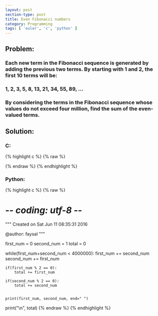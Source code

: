```yaml
---
layout: post
section-type: post
title: Even Fibonacci numbers
category: Programming
tags: [ 'euler', 'c', 'python' ]
---
```


## Problem:

### Each new term in the Fibonacci sequence is generated by adding the previous two terms. By starting with 1 and 2, the first 10 terms will be:

### 1, 2, 3, 5, 8, 13, 21, 34, 55, 89, ...

### By considering the terms in the Fibonacci sequence whose values do not exceed four million, find the sum of the even-valued terms.

## Solution: 

### C: 

{% highlight c %}
{% raw %}


{% endraw %}
{% endhighlight %} 

### Python:

{% highlight c %}
{% raw %}
# -*- coding: utf-8 -*-
"""
Created on Sat Jun 11 08:35:31 2016

@author: faysal
"""

first_num = 0
second_num = 1
total = 0

while(first_num+second_num < 4000000):
    first_num += second_num
    second_num += first_num
    
    if(first_num % 2 == 0):
        total += first_num
        
    if(second_num % 2 == 0):
        total += second_num
        
        
    print(first_num, second_num, end=" ")
    
print("\n", total)
{% endraw %}
{% endhighlight %}